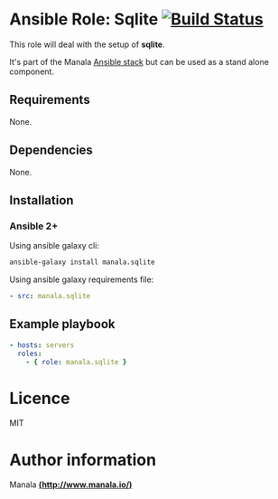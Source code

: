 # Ansible Role: Sqlite [![Build Status](https://travis-ci.org/manala/ansible-role-sqlite.svg?branch=master)](https://travis-ci.org/manala/ansible-role-sqlite)

This role will deal with the setup of __sqlite__.

It's part of the Manala <a href="http://www.manala.io" target="_blank">Ansible stack</a> but can be used as a stand alone component.

## Requirements

None.

## Dependencies

None.

## Installation

### Ansible 2+

Using ansible galaxy cli:

```bash
ansible-galaxy install manala.sqlite
```

Using ansible galaxy requirements file:

```yaml
- src: manala.sqlite
```

## Example playbook

```yaml
- hosts: servers
  roles:
    - { role: manala.sqlite }
```

# Licence

MIT

# Author information

Manala [**(http://www.manala.io/)**](http://www.manala.io)
